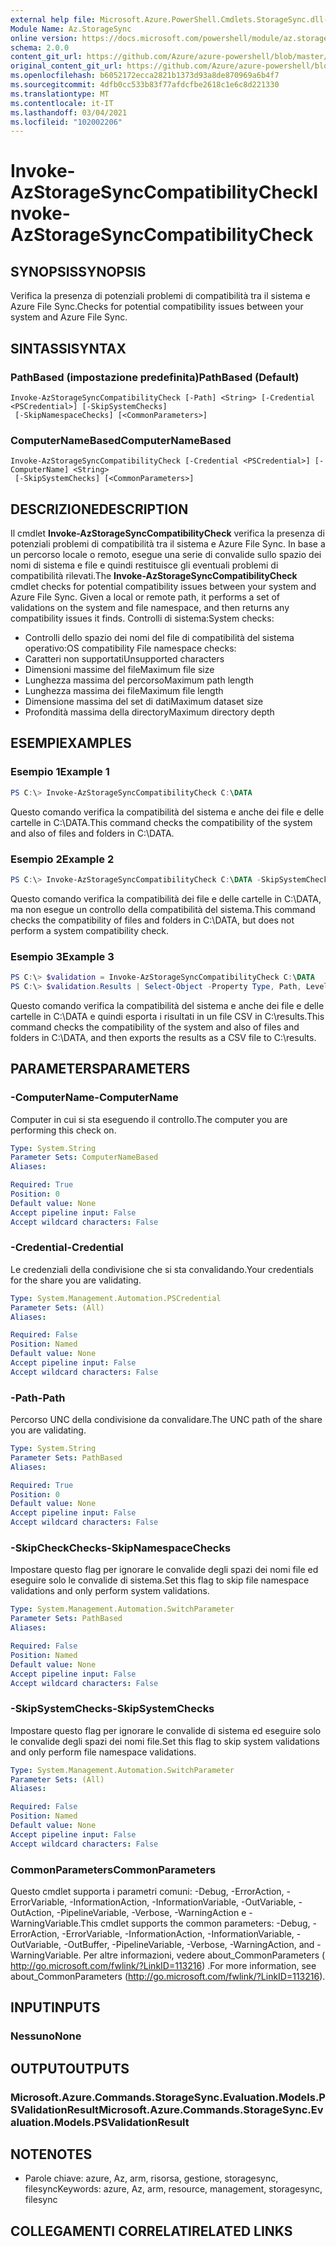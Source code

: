 ```yaml
---
external help file: Microsoft.Azure.PowerShell.Cmdlets.StorageSync.dll-Help.xml
Module Name: Az.StorageSync
online version: https://docs.microsoft.com/powershell/module/az.storagesync/invoke-azstoragesynccompatibilitycheck
schema: 2.0.0
content_git_url: https://github.com/Azure/azure-powershell/blob/master/src/StorageSync/StorageSync/help/Invoke-AzStorageSyncCompatibilityCheck.md
original_content_git_url: https://github.com/Azure/azure-powershell/blob/master/src/StorageSync/StorageSync/help/Invoke-AzStorageSyncCompatibilityCheck.md
ms.openlocfilehash: b6052172ecca2821b1373d93a8de870969a6b4f7
ms.sourcegitcommit: 4dfb0cc533b83f77afdcfbe2618c1e6c8d221330
ms.translationtype: MT
ms.contentlocale: it-IT
ms.lasthandoff: 03/04/2021
ms.locfileid: "102002206"
---
```

# <span data-ttu-id="9867d-101">Invoke-AzStorageSyncCompatibilityCheck</span><span class="sxs-lookup"><span data-stu-id="9867d-101">Invoke-AzStorageSyncCompatibilityCheck</span></span>

## <span data-ttu-id="9867d-102">SYNOPSIS</span><span class="sxs-lookup"><span data-stu-id="9867d-102">SYNOPSIS</span></span>
<span data-ttu-id="9867d-103">Verifica la presenza di potenziali problemi di compatibilità tra il sistema e Azure File Sync.</span><span class="sxs-lookup"><span data-stu-id="9867d-103">Checks for potential compatibility issues between your system and Azure File Sync.</span></span>

## <span data-ttu-id="9867d-104">SINTASSI</span><span class="sxs-lookup"><span data-stu-id="9867d-104">SYNTAX</span></span>

### <span data-ttu-id="9867d-105">PathBased (impostazione predefinita)</span><span class="sxs-lookup"><span data-stu-id="9867d-105">PathBased (Default)</span></span>
```
Invoke-AzStorageSyncCompatibilityCheck [-Path] <String> [-Credential <PSCredential>] [-SkipSystemChecks]
 [-SkipNamespaceChecks] [<CommonParameters>]
```

### <span data-ttu-id="9867d-106">ComputerNameBased</span><span class="sxs-lookup"><span data-stu-id="9867d-106">ComputerNameBased</span></span>
```
Invoke-AzStorageSyncCompatibilityCheck [-Credential <PSCredential>] [-ComputerName] <String>
 [-SkipSystemChecks] [<CommonParameters>]
```

## <span data-ttu-id="9867d-107">DESCRIZIONE</span><span class="sxs-lookup"><span data-stu-id="9867d-107">DESCRIPTION</span></span>
<span data-ttu-id="9867d-108">Il cmdlet **Invoke-AzStorageSyncCompatibilityCheck** verifica la presenza di potenziali problemi di compatibilità tra il sistema e Azure File Sync. In base a un percorso locale o remoto, esegue una serie di convalide sullo spazio dei nomi di sistema e file e quindi restituisce gli eventuali problemi di compatibilità rilevati.</span><span class="sxs-lookup"><span data-stu-id="9867d-108">The **Invoke-AzStorageSyncCompatibilityCheck** cmdlet checks for potential compatibility issues between your system and Azure File Sync. Given a local or remote path, it performs a set of validations on the system and file namespace, and then returns any compatibility issues it finds.</span></span>
<span data-ttu-id="9867d-109">Controlli di sistema:</span><span class="sxs-lookup"><span data-stu-id="9867d-109">System checks:</span></span>
- <span data-ttu-id="9867d-110">Controlli dello spazio dei nomi del file di compatibilità del sistema operativo:</span><span class="sxs-lookup"><span data-stu-id="9867d-110">OS compatibility File namespace checks:</span></span>
- <span data-ttu-id="9867d-111">Caratteri non supportati</span><span class="sxs-lookup"><span data-stu-id="9867d-111">Unsupported characters</span></span>
- <span data-ttu-id="9867d-112">Dimensioni massime del file</span><span class="sxs-lookup"><span data-stu-id="9867d-112">Maximum file size</span></span>
- <span data-ttu-id="9867d-113">Lunghezza massima del percorso</span><span class="sxs-lookup"><span data-stu-id="9867d-113">Maximum path length</span></span>
- <span data-ttu-id="9867d-114">Lunghezza massima dei file</span><span class="sxs-lookup"><span data-stu-id="9867d-114">Maximum file length</span></span>
- <span data-ttu-id="9867d-115">Dimensione massima del set di dati</span><span class="sxs-lookup"><span data-stu-id="9867d-115">Maximum dataset size</span></span>
- <span data-ttu-id="9867d-116">Profondità massima della directory</span><span class="sxs-lookup"><span data-stu-id="9867d-116">Maximum directory depth</span></span>

## <span data-ttu-id="9867d-117">ESEMPI</span><span class="sxs-lookup"><span data-stu-id="9867d-117">EXAMPLES</span></span>

### <span data-ttu-id="9867d-118">Esempio 1</span><span class="sxs-lookup"><span data-stu-id="9867d-118">Example 1</span></span>
```powershell
PS C:\> Invoke-AzStorageSyncCompatibilityCheck C:\DATA
```

<span data-ttu-id="9867d-119">Questo comando verifica la compatibilità del sistema e anche dei file e delle cartelle in C:\DATA.</span><span class="sxs-lookup"><span data-stu-id="9867d-119">This command checks the compatibility of the system and also of files and folders in C:\DATA.</span></span>

### <span data-ttu-id="9867d-120">Esempio 2</span><span class="sxs-lookup"><span data-stu-id="9867d-120">Example 2</span></span>
```powershell
PS C:\> Invoke-AzStorageSyncCompatibilityCheck C:\DATA -SkipSystemChecks
```

<span data-ttu-id="9867d-121">Questo comando verifica la compatibilità dei file e delle cartelle in C:\DATA, ma non esegue un controllo della compatibilità del sistema.</span><span class="sxs-lookup"><span data-stu-id="9867d-121">This command checks the compatibility of files and folders in C:\DATA, but does not perform a system compatibility check.</span></span>

### <span data-ttu-id="9867d-122">Esempio 3</span><span class="sxs-lookup"><span data-stu-id="9867d-122">Example 3</span></span>
```powershell
PS C:\> $validation = Invoke-AzStorageSyncCompatibilityCheck C:\DATA
PS C:\> $validation.Results | Select-Object -Property Type, Path, Level, Description, Result | Export-Csv -Path C:\results.csv -Encoding utf8
```

<span data-ttu-id="9867d-123">Questo comando verifica la compatibilità del sistema e anche dei file e delle cartelle in C:\DATA e quindi esporta i risultati in un file CSV in C:\results.</span><span class="sxs-lookup"><span data-stu-id="9867d-123">This command checks the compatibility of the system and also of files and folders in C:\DATA, and then exports the results as a CSV file to C:\results.</span></span>

## <span data-ttu-id="9867d-124">PARAMETERS</span><span class="sxs-lookup"><span data-stu-id="9867d-124">PARAMETERS</span></span>

### <span data-ttu-id="9867d-125">-ComputerName</span><span class="sxs-lookup"><span data-stu-id="9867d-125">-ComputerName</span></span>
<span data-ttu-id="9867d-126">Computer in cui si sta eseguendo il controllo.</span><span class="sxs-lookup"><span data-stu-id="9867d-126">The computer you are performing this check on.</span></span>

```yaml
Type: System.String
Parameter Sets: ComputerNameBased
Aliases:

Required: True
Position: 0
Default value: None
Accept pipeline input: False
Accept wildcard characters: False
```

### <span data-ttu-id="9867d-127">-Credential</span><span class="sxs-lookup"><span data-stu-id="9867d-127">-Credential</span></span>
<span data-ttu-id="9867d-128">Le credenziali della condivisione che si sta convalidando.</span><span class="sxs-lookup"><span data-stu-id="9867d-128">Your credentials for the share you are validating.</span></span>

```yaml
Type: System.Management.Automation.PSCredential
Parameter Sets: (All)
Aliases:

Required: False
Position: Named
Default value: None
Accept pipeline input: False
Accept wildcard characters: False
```

### <span data-ttu-id="9867d-129">-Path</span><span class="sxs-lookup"><span data-stu-id="9867d-129">-Path</span></span>
<span data-ttu-id="9867d-130">Percorso UNC della condivisione da convalidare.</span><span class="sxs-lookup"><span data-stu-id="9867d-130">The UNC path of the share you are validating.</span></span>

```yaml
Type: System.String
Parameter Sets: PathBased
Aliases:

Required: True
Position: 0
Default value: None
Accept pipeline input: False
Accept wildcard characters: False
```

### <span data-ttu-id="9867d-131">-SkipCheckChecks</span><span class="sxs-lookup"><span data-stu-id="9867d-131">-SkipNamespaceChecks</span></span>
<span data-ttu-id="9867d-132">Impostare questo flag per ignorare le convalide degli spazi dei nomi file ed eseguire solo le convalide di sistema.</span><span class="sxs-lookup"><span data-stu-id="9867d-132">Set this flag to skip file namespace validations and only perform system validations.</span></span>

```yaml
Type: System.Management.Automation.SwitchParameter
Parameter Sets: PathBased
Aliases:

Required: False
Position: Named
Default value: None
Accept pipeline input: False
Accept wildcard characters: False
```

### <span data-ttu-id="9867d-133">-SkipSystemChecks</span><span class="sxs-lookup"><span data-stu-id="9867d-133">-SkipSystemChecks</span></span>
<span data-ttu-id="9867d-134">Impostare questo flag per ignorare le convalide di sistema ed eseguire solo le convalide degli spazi dei nomi file.</span><span class="sxs-lookup"><span data-stu-id="9867d-134">Set this flag to skip system validations and only perform file namespace validations.</span></span>

```yaml
Type: System.Management.Automation.SwitchParameter
Parameter Sets: (All)
Aliases:

Required: False
Position: Named
Default value: None
Accept pipeline input: False
Accept wildcard characters: False
```

### <span data-ttu-id="9867d-135">CommonParameters</span><span class="sxs-lookup"><span data-stu-id="9867d-135">CommonParameters</span></span>
<span data-ttu-id="9867d-136">Questo cmdlet supporta i parametri comuni: -Debug, -ErrorAction, -ErrorVariable, -InformationAction, -InformationVariable, -OutVariable, -OutAction, -PipelineVariable, -Verbose, -WarningAction e -WarningVariable.</span><span class="sxs-lookup"><span data-stu-id="9867d-136">This cmdlet supports the common parameters: -Debug, -ErrorAction, -ErrorVariable, -InformationAction, -InformationVariable, -OutVariable, -OutBuffer, -PipelineVariable, -Verbose, -WarningAction, and -WarningVariable.</span></span> <span data-ttu-id="9867d-137">Per altre informazioni, vedere about_CommonParameters ( http://go.microsoft.com/fwlink/?LinkID=113216) .</span><span class="sxs-lookup"><span data-stu-id="9867d-137">For more information, see about_CommonParameters (http://go.microsoft.com/fwlink/?LinkID=113216).</span></span>

## <span data-ttu-id="9867d-138">INPUT</span><span class="sxs-lookup"><span data-stu-id="9867d-138">INPUTS</span></span>

### <span data-ttu-id="9867d-139">Nessuno</span><span class="sxs-lookup"><span data-stu-id="9867d-139">None</span></span>

## <span data-ttu-id="9867d-140">OUTPUT</span><span class="sxs-lookup"><span data-stu-id="9867d-140">OUTPUTS</span></span>

### <span data-ttu-id="9867d-141">Microsoft.Azure.Commands.StorageSync.Evaluation.Models.PSValidationResult</span><span class="sxs-lookup"><span data-stu-id="9867d-141">Microsoft.Azure.Commands.StorageSync.Evaluation.Models.PSValidationResult</span></span>

## <span data-ttu-id="9867d-142">NOTE</span><span class="sxs-lookup"><span data-stu-id="9867d-142">NOTES</span></span>
* <span data-ttu-id="9867d-143">Parole chiave: azure, Az, arm, risorsa, gestione, storagesync, filesync</span><span class="sxs-lookup"><span data-stu-id="9867d-143">Keywords: azure, Az, arm, resource, management, storagesync, filesync</span></span>

## <span data-ttu-id="9867d-144">COLLEGAMENTI CORRELATI</span><span class="sxs-lookup"><span data-stu-id="9867d-144">RELATED LINKS</span></span>
